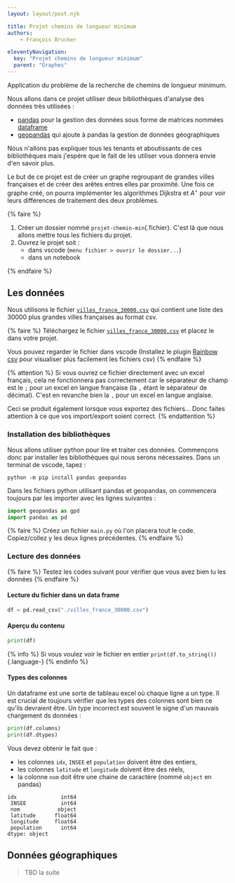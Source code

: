 ```yaml
---
layout: layout/post.njk

title: Projet chemins de longueur minimum
authors: 
    - François Brucker

eleventyNavigation:
  key: "Projet chemins de longueur minimum"
  parent: "Graphes"
---
```


<!-- début résumé -->

Application du problème de la recherche de chemins de longueur minimum.

Nous allons dans ce projet utiliser deux bibliothèques d'analyse des données très utilisées :

* [pandas](https://pandas.pydata.org/) pour la gestion des données sous forme de matrices nommées [dataframe](https://pandas.pydata.org/docs/reference/api/pandas.DataFrame.html)
* [geopandas](https://geopandas.org/en/stable/) qui ajoute à pandas la gestion de données géographiques

Nous n'allons pas expliquer tous les tenants et aboutissants de ces bibliothèques mais j'espère que le fait de les utiliser vous donnera envie d'en savoir plus.

<!-- fin résumé -->

Le but de ce projet est de créer un graphe regroupant de grandes villes françaises et de créer des arêtes entres elles par proximité. Une fois ce graphe créé, on pourra implémenter les algorithmes Dijkstra et $A^\star$ pour voir leurs différences de traitement des deux problèmes.

{% faire %}

1. Créer un dossier nommé `projet-chemin-min`{.fichier}. C'est là que nous allons mettre tous les fichiers du projet.
2. Ouvrez le projet soit :
   * dans vscode (`menu fichier > ouvrir le dossier...`)
   * dans un notebook

{% endfaire %}

## Les données

Nous utilisons le fichier [`villes_france_30000.csv`](./villes_france_30000.csv) qui contient une liste des 30000 plus grandes villes françaises au format csv.

{% faire %}
Téléchargez le fichier [`villes_france_30000.csv`](./villes_france_30000.csv) et placez le dans votre projet.

Vous pouvez regarder le fichier dans vscode (Installez le plugin [Rainbow csv](https://marketplace.visualstudio.com/items?itemName=mechatroner.rainbow-csv) pour visualiser plus facilement les fichiers csv)
{% endfaire %}

{% attention %}
Si vous ouvrez ce fichier directement avec un excel français, cela ne fonctionnera pas correctement car le séparateur de champ est le `;` pour un excel en langue française (la `,` étant le séparateur de décimal). C'est en revanche bien la  `,` pour un excel en langue anglaise.

Ceci se produit également lorsque vous exportez des fichiers... Donc faites attention à ce que vos import/export soient correct.
{% endattention %}

### Installation des bibliothèques

Nous allons utiliser python pour lire et traiter ces données. Commençons donc par installer les bibliothèques qui nous serons nécessaires. Dans un terminal de vscode, tapez :

```
python -m pip install pandas geopandas
```

Dans les fichiers python utilisant pandas et geopandas, on commencera toujours par les importer avec les lignes suivantes :

```python
import geopandas as gpd
import pandas as pd
```

{% faire %}
Créez un fichier `main.py` où l'on placera tout le code. Copiez/collez y les deux lignes précédentes.
{% endfaire %}

### Lecture des données

{% faire %}
Testez les codes suivant pour vérifier que vous avez bien lu les données
{% endfaire %}

#### Lecture du fichier dans un data frame

```python
df = pd.read_csv("./villes_france_30000.csv")
```

#### Aperçu du contenu

```python
print(df)
```

{% info %}
Si vous voulez voir le fichier en entier `print(df.to_string())`{.language-}
{% endinfo %}

#### Types des colonnes

Un dataframe est une sorte de tableau excel où chaque ligne a un type. Il est crucial de toujours vérifier que les types des colonnes sont bien ce qu'ils devraient être. Un type incorrect est souvent le signe d'un mauvais chargement ds données :

```python
print(df.columns)
print(df.dtypes)
```

Vous devez obtenir le fait que :

* les colonnes `idx`, `INSEE` et `population` doivent être des entiers,
* les colonnes `latitude` et `longitude` doivent être des réels,
* la colonne `nom` doit être une chaine de caractère (nommé `object` en pandas)

```
idx              int64
 INSEE           int64
 nom            object
 latitude      float64
 longitude     float64
 population      int64
dtype: object
```

## Données géographiques

> TBD la suite